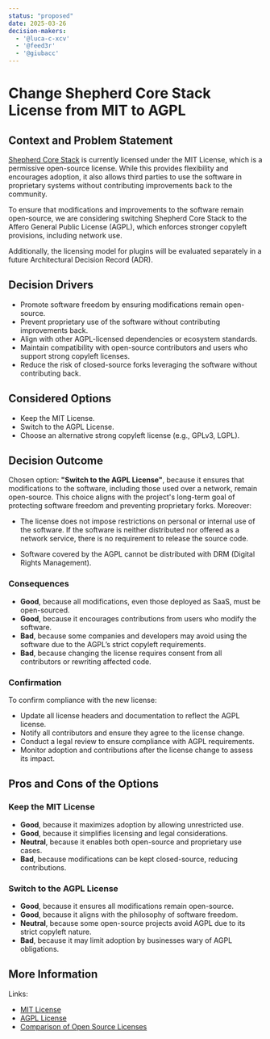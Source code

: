 ```yaml
---
status: "proposed"
date: 2025-03-26
decision-makers:
  - '@luca-c-xcv'
  - '@feed3r'
  - '@giubacc'
---
```


# Change Shepherd Core Stack License from MIT to AGPL

## Context and Problem Statement

[Shepherd Core Stack][shepherd-core-stack] is currently licensed under
the MIT License, which is a permissive open-source license.
While this provides flexibility and encourages adoption, it also allows
third parties to use the software in proprietary systems without contributing
improvements back to the community.

To ensure that modifications and improvements to the software remain open-source,
we are considering switching Shepherd Core Stack to the
Affero General Public License (AGPL), which enforces stronger copyleft provisions,
including network use.

Additionally, the licensing model for plugins will be evaluated separately in a
future Architectural Decision Record (ADR).

## Decision Drivers

- Promote software freedom by ensuring modifications remain open-source.
- Prevent proprietary use of the software without contributing improvements
  back.
- Align with other AGPL-licensed dependencies or ecosystem standards.
- Maintain compatibility with open-source contributors and users who support
  strong copyleft licenses.
- Reduce the risk of closed-source forks leveraging the software without
  contributing back.

## Considered Options

- Keep the MIT License.
- Switch to the AGPL License.
- Choose an alternative strong copyleft license (e.g., GPLv3, LGPL).

## Decision Outcome

Chosen option: **"Switch to the AGPL License"**, because it ensures that
modifications to the software, including those used over a network, remain
open-source. This choice aligns with the project's long-term goal of protecting
software freedom and preventing proprietary forks.
Moreover:

- The license does not impose restrictions on personal or internal
  use of the software. If the software is neither distributed nor offered
  as a network service, there is no requirement to release the source code.

- Software covered by the AGPL cannot be distributed with DRM
  (Digital Rights Management).

### Consequences

- **Good**, because all modifications, even those deployed as SaaS, must be
  open-sourced.
- **Good**, because it encourages contributions from users who modify the
  software.
- **Bad**, because some companies and developers may avoid using the software
  due to the AGPL’s strict copyleft requirements.
- **Bad**, because changing the license requires consent from all contributors
  or rewriting affected code.

### Confirmation

To confirm compliance with the new license:

- Update all license headers and documentation to reflect the AGPL license.
- Notify all contributors and ensure they agree to the license change.
- Conduct a legal review to ensure compliance with AGPL requirements.
- Monitor adoption and contributions after the license change to assess its
  impact.

## Pros and Cons of the Options

### Keep the MIT License

- **Good**, because it maximizes adoption by allowing unrestricted use.
- **Good**, because it simplifies licensing and legal considerations.
- **Neutral**, because it enables both open-source and proprietary use cases.
- **Bad**, because modifications can be kept closed-source, reducing
  contributions.

### Switch to the AGPL License

- **Good**, because it ensures all modifications remain open-source.
- **Good**, because it aligns with the philosophy of software freedom.
- **Neutral**, because some open-source projects avoid AGPL due to its strict
  copyleft nature.
- **Bad**, because it may limit adoption by businesses wary of AGPL obligations.

## More Information

Links:

- [MIT License](https://opensource.org/licenses/MIT)
- [AGPL License](https://www.gnu.org/licenses/agpl-3.0.html)
- [Comparison of Open Source Licenses](https://choosealicense.com/)

[shepherd-core-stack]: (https://github.com/LunaticFringers/shepherd)
